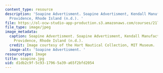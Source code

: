 ```yaml
---
content_type: resource
description: 'Soapine Advertisment. Soapine Advertisment, Kendall Manufacturing Company,
  Providence, Rhode Island (n.d.). '
file: https://ol-ocw-studio-app-production.s3.amazonaws.com/courses/21l-705-major-authors-melville-and-morrison-fall-2003/d1db2c9f5c9317965a39a65f2bfd2054_soapine.jpg
file_type: image/jpeg
image_metadata:
  caption: Soapine Advertisment. Soapine Advertisment, Kendall Manufacturing Company,
    Providence, Rhode Island (n.d.).
  credit: Image courtesy of the Hart Nautical Collection, MIT Museum.
  image-alt: 'Soapine Advertisment. '
resourcetype: Image
title: soapine.jpg
uid: d1db2c9f-5c93-1796-5a39-a65f2bfd2054
---
```

